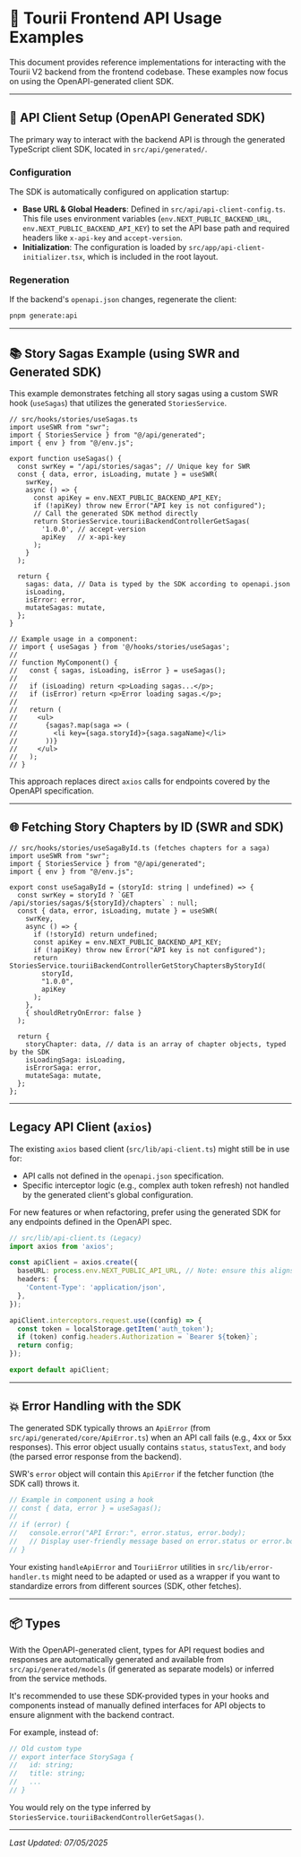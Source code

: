 # 🧪 Tourii Frontend API Usage Examples

This document provides reference implementations for interacting with the Tourii V2 backend from the frontend codebase. These examples now focus on using the OpenAPI-generated client SDK.

---

## 🔗 API Client Setup (OpenAPI Generated SDK)

The primary way to interact with the backend API is through the generated TypeScript client SDK, located in `src/api/generated/`.

### Configuration

The SDK is automatically configured on application startup:
- **Base URL & Global Headers**: Defined in `src/api/api-client-config.ts`. This file uses environment variables (`env.NEXT_PUBLIC_BACKEND_URL`, `env.NEXT_PUBLIC_BACKEND_API_KEY`) to set the API base path and required headers like `x-api-key` and `accept-version`.
- **Initialization**: The configuration is loaded by `src/app/api-client-initializer.tsx`, which is included in the root layout.

### Regeneration

If the backend's `openapi.json` changes, regenerate the client:

```bash
pnpm generate:api
```

---

## 📚 Story Sagas Example (using SWR and Generated SDK)

This example demonstrates fetching all story sagas using a custom SWR hook (`useSagas`) that utilizes the generated `StoriesService`.

```tsx
// src/hooks/stories/useSagas.ts
import useSWR from "swr";
import { StoriesService } from "@/api/generated";
import { env } from "@/env.js";

export function useSagas() {
  const swrKey = "/api/stories/sagas"; // Unique key for SWR
  const { data, error, isLoading, mutate } = useSWR(
    swrKey,
    async () => {
      const apiKey = env.NEXT_PUBLIC_BACKEND_API_KEY;
      if (!apiKey) throw new Error("API key is not configured");
      // Call the generated SDK method directly
      return StoriesService.touriiBackendControllerGetSagas(
        '1.0.0', // accept-version
        apiKey   // x-api-key
      );
    }
  );

  return {
    sagas: data, // Data is typed by the SDK according to openapi.json
    isLoading,
    isError: error,
    mutateSagas: mutate,
  };
}

// Example usage in a component:
// import { useSagas } from '@/hooks/stories/useSagas';
//
// function MyComponent() {
//   const { sagas, isLoading, isError } = useSagas();
//
//   if (isLoading) return <p>Loading sagas...</p>;
//   if (isError) return <p>Error loading sagas.</p>;
//
//   return (
//     <ul>
//       {sagas?.map(saga => (
//         <li key={saga.storyId}>{saga.sagaName}</li>
//       ))}
//     </ul>
//   );
// }
```

This approach replaces direct `axios` calls for endpoints covered by the OpenAPI specification.

---

## 🌐 Fetching Story Chapters by ID (SWR and SDK)

```tsx
// src/hooks/stories/useSagaById.ts (fetches chapters for a saga)
import useSWR from "swr";
import { StoriesService } from "@/api/generated";
import { env } from "@/env.js";

export const useSagaById = (storyId: string | undefined) => {
  const swrKey = storyId ? `GET /api/stories/sagas/${storyId}/chapters` : null;
  const { data, error, isLoading, mutate } = useSWR(
    swrKey,
    async () => {
      if (!storyId) return undefined;
      const apiKey = env.NEXT_PUBLIC_BACKEND_API_KEY;
      if (!apiKey) throw new Error("API key is not configured");
      return StoriesService.touriiBackendControllerGetStoryChaptersByStoryId(
        storyId,
        "1.0.0",
        apiKey
      );
    },
    { shouldRetryOnError: false }
  );

  return {
    storyChapter: data, // data is an array of chapter objects, typed by the SDK
    isLoadingSaga: isLoading,
    isErrorSaga: error,
    mutateSaga: mutate,
  };
};
```

---

## Legacy API Client (`axios`)

The existing `axios` based client (`src/lib/api-client.ts`) might still be in use for:
- API calls not defined in the `openapi.json` specification.
- Specific interceptor logic (e.g., complex auth token refresh) not handled by the generated client's global configuration.

For new features or when refactoring, prefer using the generated SDK for any endpoints defined in the OpenAPI spec.

```ts
// src/lib/api-client.ts (Legacy)
import axios from 'axios';

const apiClient = axios.create({
  baseURL: process.env.NEXT_PUBLIC_API_URL, // Note: ensure this aligns with env.NEXT_PUBLIC_BACKEND_URL if used
  headers: {
    'Content-Type': 'application/json',
  },
});

apiClient.interceptors.request.use((config) => {
  const token = localStorage.getItem('auth_token');
  if (token) config.headers.Authorization = `Bearer ${token}`;
  return config;
});

export default apiClient;
```

---

## 💥 Error Handling with the SDK

The generated SDK typically throws an `ApiError` (from `src/api/generated/core/ApiError.ts`) when an API call fails (e.g., 4xx or 5xx responses). This error object usually contains `status`, `statusText`, and `body` (the parsed error response from the backend).

SWR's `error` object will contain this `ApiError` if the fetcher function (the SDK call) throws it.

```ts
// Example in component using a hook
// const { data, error } = useSagas();
//
// if (error) {
//   console.error("API Error:", error.status, error.body);
//   // Display user-friendly message based on error.status or error.body.code
// }
```

Your existing `handleApiError` and `TouriiError` utilities in `src/lib/error-handler.ts` might need to be adapted or used as a wrapper if you want to standardize errors from different sources (SDK, other fetches).

---

## 📦 Types

With the OpenAPI-generated client, types for API request bodies and responses are automatically generated and available from `src/api/generated/models` (if generated as separate models) or inferred from the service methods.

It's recommended to use these SDK-provided types in your hooks and components instead of manually defined interfaces for API objects to ensure alignment with the backend contract.

For example, instead of:

```ts
// Old custom type
// export interface StorySaga {
//   id: string;
//   title: string;
//   ...
// }
```

You would rely on the type inferred by `StoriesService.touriiBackendControllerGetSagas()`.

---

_Last Updated: 07/05/2025_

